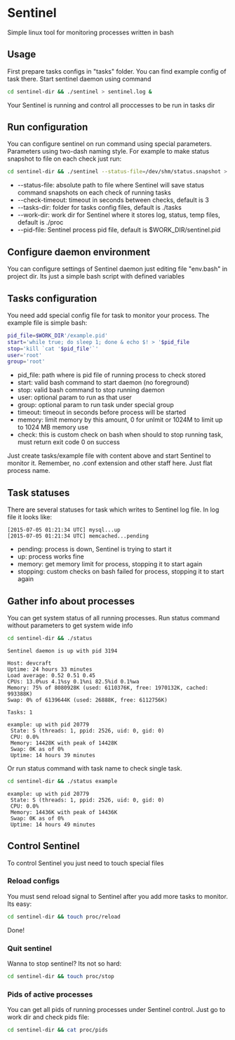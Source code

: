 # Sentinel
Simple linux tool for monitoring processes written in bash

## Usage
First prepare tasks configs in "tasks" folder. You can find example config of task there.
Start sentinel daemon using command
```bash
cd sentinel-dir && ./sentinel > sentinel.log &
```
Your Sentinel is running and control all proccesses to be run in tasks dir

## Run configuration
You can configure sentinel on run command using special parameters. Parameters using two-dash naming style. For example to make status snapshot to file on each check just run:
```bash
cd sentinel-dir && ./sentinel --status-file=/dev/shm/status.snapshot > sentinel.log 7
```

- --status-file: absolute path to file where Sentinel will save status command snapshots on each check of running tasks
- --check-timeout: timeout in seconds between checks, default is 3
- --tasks-dir: folder for tasks config files, default is ./tasks
- --work-dir: work dir for Sentinel where it stores log, status, temp files, default is ./proc
- --pid-file: Sentinel process pid file, default is $WORK_DIR/sentinel.pid

## Configure daemon environment
You can configure settings of Sentinel daemon just editing file "env.bash" in project dir. Its just a simple bash script with defined variables

## Tasks configuration
You need add special config file for task to monitor your process. The example file is simple bash:
```bash
pid_file=$WORK_DIR'/example.pid'
start='while true; do sleep 1; done & echo $! > '$pid_file
stop='kill `cat '$pid_file'`'
user='root'
group='root'
```
- pid_file: path where is pid file of running process to check stored
- start: valid bash command to start daemon (no foreground)
- stop: valid bash command to stop running daemon
- user: optional param to run as that user
- group: optional param to run task under special group
- timeout: timeout in seconds before process will be started
- memory: limit memory by this amount, 0 for unlmit or 1024M to limit up to 1024 MB memory use
- check: this is custom check on bash when should to stop running task, must return exit code 0 on success

Just create tasks/example file with content above and start Sentinel to monitor it. Remember, no .conf extension and other staff here. Just flat process name.

## Task statuses
There are several statuses for task which writes to Sentinel log file. In log file it looks like:
```
[2015-07-05 01:21:34 UTC] mysql...up
[2015-07-05 01:21:34 UTC] memcached...pending
```

- pending: process is down, Sentinel is trying to start it
- up: process works fine
- memory: get memory limit for process, stopping it to start again
- stopping: custom checks on bash failed for process, stopping it to start again

## Gather info about processes
You can get system status of all running processes.
Run status command without parameters to get system wide info
```bash
cd sentinel-dir && ./status
```

```
Sentinel daemon is up with pid 3194

Host: devcraft
Uptime: 24 hours 33 minutes
Load average: 0.52 0.51 0.45
CPUs: 13.0%us 4.1%sy 0.1%ni 82.5%id 0.1%wa
Memory: 75% of 8080928K (used: 6110376K, free: 1970132K, cached: 993388K)
Swap: 0% of 6139644K (used: 26888K, free: 6112756K)

Tasks: 1

example: up with pid 20779
 State: S (threads: 1, ppid: 2526, uid: 0, gid: 0)
 CPU: 0.0%
 Memory: 14428K with peak of 14428K
 Swap: 0K as of 0%
 Uptime: 14 hours 39 minutes
```

Or run status command with task name to check single task.
```bash
cd sentinel-dir && ./status example
```

```
example: up with pid 20779
 State: S (threads: 1, ppid: 2526, uid: 0, gid: 0)
 CPU: 0.0%
 Memory: 14436K with peak of 14436K
 Swap: 0K as of 0%
 Uptime: 14 hours 49 minutes
```

## Control Sentinel
To control Sentinel you just need to touch special files

### Reload configs
You must send reload signal to Sentinel after you add more tasks to monitor. Its easy:
```bash
cd sentinel-dir && touch proc/reload
```
Done!

### Quit sentinel
Wanna to stop sentinel? Its not so hard:
```bash
cd sentinel-dir && touch proc/stop
```

### Pids of active processes
You can get all pids of running processes under Sentinel control. Just go to work dir and check pids file:
```bash
cd sentinel-dir && cat proc/pids
```
